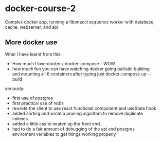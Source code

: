 # docker-course-2
Complex docker app, running a fibonacci sequence worker with database, cache, webserver, and api

## More docker use

What I have learnt from this:

- How much I love docker / docker-compose - WOW
- how much fun you can have watching docker going ballistic building and mounting all 6 containers after typing just docker-compose up --build

seriously:

- first use of postgres
- first practical use of redis
- rewrote the client to use react functional component and useState hook
- added sorting and wrote a pruning algorithm to remove duplicate indexes
- added a little css to neaten up the front end.
- had to do a fair amount of debugging of the api and postgres enviroment variables to get things working properly
